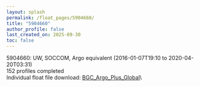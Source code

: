 ```yaml
---
layout: splash
permalink: /float_pages/5904660/
title: "5904660"
author_profile: false
last_created_on: 2025-09-30
toc: false
---
```

 
5904660: UW, SOCCOM, Argo equivalent (2016-01-07T19:10 to 2020-04-20T03:31)\
152 profiles completed\
Individual float file download: [BGC_Argo_Plus_Global](https://ftp.soest.hawaii.edu/bgc_argo_plus/Individual_Floats/outliers_removed/5904660_Sprof_processed.nc)\
